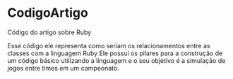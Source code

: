 # CodigoArtigo
 Código do artigo sobre Ruby

 Esse código ele representa como seriam os relacionamentos entre as classes com a linguagem Ruby
 Ele possui os pilares para a construção de um código básico utilizando a linguagem e o seu objetivo é a simulação de jogos entre times em um campeonato.

